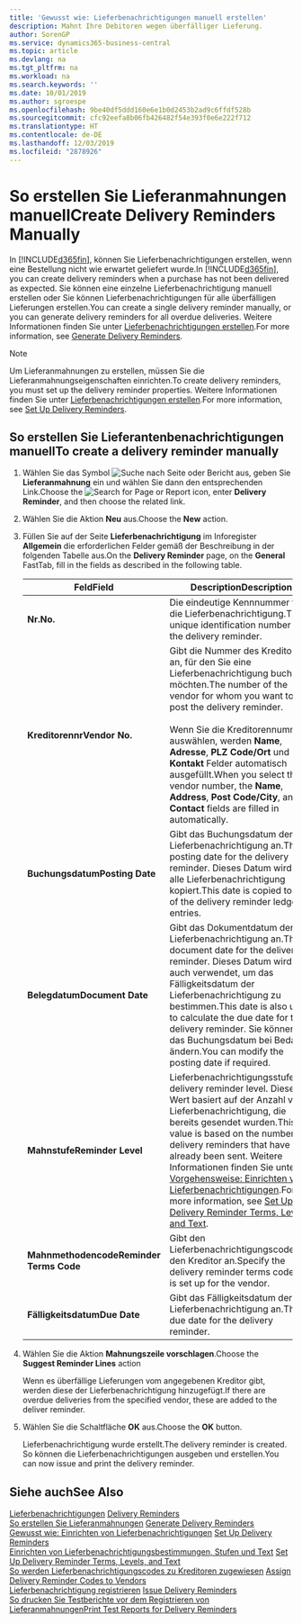 ```yaml
---
title: 'Gewusst wie: Lieferbenachrichtigungen manuell erstellen'
description: Mahnt Ihre Debitoren wegen überfälliger Lieferung.
author: SorenGP
ms.service: dynamics365-business-central
ms.topic: article
ms.devlang: na
ms.tgt_pltfrm: na
ms.workload: na
ms.search.keywords: ''
ms.date: 10/01/2019
ms.author: sgroespe
ms.openlocfilehash: 9be40df5ddd160e6e1b0d2453b2ad9c6ffdf528b
ms.sourcegitcommit: cfc92eefa8b06fb426482f54e393f0e6e222f712
ms.translationtype: HT
ms.contentlocale: de-DE
ms.lasthandoff: 12/03/2019
ms.locfileid: "2878926"
---
```

# <a name="create-delivery-reminders-manually"></a><span data-ttu-id="3f407-103">So erstellen Sie Lieferanmahnungen manuell</span><span class="sxs-lookup"><span data-stu-id="3f407-103">Create Delivery Reminders Manually</span></span>
<span data-ttu-id="3f407-104">In [!INCLUDE[d365fin](../../includes/d365fin_md.md)], können Sie Lieferbenachrichtigungen erstellen, wenn eine Bestellung nicht wie erwartet geliefert wurde.</span><span class="sxs-lookup"><span data-stu-id="3f407-104">In [!INCLUDE[d365fin](../../includes/d365fin_md.md)], you can create delivery reminders when a purchase has not been delivered as expected.</span></span> <span data-ttu-id="3f407-105">Sie können eine einzelne Lieferbenachrichtigung manuell erstellen oder Sie können Lieferbenachrichtigungen für alle überfälligen Lieferungen erstellen.</span><span class="sxs-lookup"><span data-stu-id="3f407-105">You can create a single delivery reminder manually, or you can generate delivery reminders for all overdue deliveries.</span></span> <span data-ttu-id="3f407-106">Weitere Informationen finden Sie unter [Lieferbenachrichtigungen erstellen](how-to-generate-delivery-reminders.md).</span><span class="sxs-lookup"><span data-stu-id="3f407-106">For more information, see [Generate Delivery Reminders](how-to-generate-delivery-reminders.md).</span></span>

> [!NOTE]
> <span data-ttu-id="3f407-107">Um Lieferanmahnungen zu erstellen, müssen Sie die Lieferanmahnungseigenschaften einrichten.</span><span class="sxs-lookup"><span data-stu-id="3f407-107">To create delivery reminders, you must set up the delivery reminder properties.</span></span> <span data-ttu-id="3f407-108">Weitere Informationen finden Sie unter [Lieferbenachrichtigungen erstellen](how-to-set-up-delivery-reminders.md).</span><span class="sxs-lookup"><span data-stu-id="3f407-108">For more information, see [Set Up Delivery Reminders](how-to-set-up-delivery-reminders.md).</span></span>

## <a name="to-create-a-delivery-reminder-manually"></a><span data-ttu-id="3f407-109">So erstellen Sie Lieferantenbenachrichtigungen manuell</span><span class="sxs-lookup"><span data-stu-id="3f407-109">To create a delivery reminder manually</span></span>  

1.  <span data-ttu-id="3f407-110">Wählen Sie das Symbol ![Suche nach Seite oder Bericht](../../media/ui-search/search_small.png "Symbol „Suche nach Seite oder Bericht“") aus, geben Sie **Lieferanmahnung** ein und wählen Sie dann den entsprechenden Link.</span><span class="sxs-lookup"><span data-stu-id="3f407-110">Choose the ![Search for Page or Report](../../media/ui-search/search_small.png "Search for Page or Report icon") icon, enter **Delivery Reminder**, and then choose the related link.</span></span>  
2.  <span data-ttu-id="3f407-111">Wählen Sie die Aktion **Neu** aus.</span><span class="sxs-lookup"><span data-stu-id="3f407-111">Choose the **New** action.</span></span>  
3.  <span data-ttu-id="3f407-112">Füllen Sie auf der Seite **Lieferbenachrichtigung** im Inforegister **Allgemein** die erforderlichen Felder gemäß der Beschreibung in der folgenden Tabelle aus.</span><span class="sxs-lookup"><span data-stu-id="3f407-112">On the **Delivery Reminder** page, on the **General** FastTab, fill in the fields as described in the following table.</span></span>  

    |<span data-ttu-id="3f407-113">Feld</span><span class="sxs-lookup"><span data-stu-id="3f407-113">Field</span></span>|<span data-ttu-id="3f407-114">Description</span><span class="sxs-lookup"><span data-stu-id="3f407-114">Description</span></span>|  
    |---------------------------------|---------------------------------------|  
    |<span data-ttu-id="3f407-115">**Nr.**</span><span class="sxs-lookup"><span data-stu-id="3f407-115">**No.**</span></span>|<span data-ttu-id="3f407-116">Die eindeutige Kennnummer für die Lieferbenachrichtigung.</span><span class="sxs-lookup"><span data-stu-id="3f407-116">The unique identification number for the delivery reminder.</span></span>|  
    |<span data-ttu-id="3f407-117">**Kreditorennr**</span><span class="sxs-lookup"><span data-stu-id="3f407-117">**Vendor No.**</span></span>|<span data-ttu-id="3f407-118">Gibt die Nummer des Kreditors an, für den Sie eine Lieferbenachrichtigung buchen möchten.</span><span class="sxs-lookup"><span data-stu-id="3f407-118">The number of the vendor for whom you want to post the delivery reminder.</span></span><br /><br /> <span data-ttu-id="3f407-119">Wenn Sie die Kreditorennummer auswählen, werden **Name**, **Adresse**, **PLZ Code/Ort** und **Kontakt** Felder automatisch ausgefüllt.</span><span class="sxs-lookup"><span data-stu-id="3f407-119">When you select the vendor number, the **Name**, **Address**, **Post Code/City**, and **Contact** fields are filled in automatically.</span></span>|  
    |<span data-ttu-id="3f407-120">**Buchungsdatum**</span><span class="sxs-lookup"><span data-stu-id="3f407-120">**Posting Date**</span></span>|<span data-ttu-id="3f407-121">Gibt das Buchungsdatum der Lieferbenachrichtigung an.</span><span class="sxs-lookup"><span data-stu-id="3f407-121">The posting date for the delivery reminder.</span></span> <span data-ttu-id="3f407-122">Dieses Datum wird in alle Lieferbenachrichtigung kopiert.</span><span class="sxs-lookup"><span data-stu-id="3f407-122">This date is copied to all of the delivery reminder ledger entries.</span></span>|  
    |<span data-ttu-id="3f407-123">**Belegdatum**</span><span class="sxs-lookup"><span data-stu-id="3f407-123">**Document Date**</span></span>|<span data-ttu-id="3f407-124">Gibt das Dokumentdatum der Lieferbenachrichtigung an.</span><span class="sxs-lookup"><span data-stu-id="3f407-124">The document date for the delivery reminder.</span></span> <span data-ttu-id="3f407-125">Dieses Datum wird auch verwendet, um das Fälligkeitsdatum der Lieferbenachrichtigung zu bestimmen.</span><span class="sxs-lookup"><span data-stu-id="3f407-125">This date is also used to calculate the due date for the delivery reminder.</span></span> <span data-ttu-id="3f407-126">Sie können das Buchungsdatum bei Bedarf ändern.</span><span class="sxs-lookup"><span data-stu-id="3f407-126">You can modify the posting date if required.</span></span>|  
    |<span data-ttu-id="3f407-127">**Mahnstufe**</span><span class="sxs-lookup"><span data-stu-id="3f407-127">**Reminder Level**</span></span>|<span data-ttu-id="3f407-128">Lieferbenachrichtigungsstufe.</span><span class="sxs-lookup"><span data-stu-id="3f407-128">The delivery reminder level.</span></span> <span data-ttu-id="3f407-129">Dieser Wert basiert auf der Anzahl von Lieferbenachrichtigung, die bereits gesendet wurden.</span><span class="sxs-lookup"><span data-stu-id="3f407-129">This value is based on the number of delivery reminders that have already been sent.</span></span> <span data-ttu-id="3f407-130">Weitere Informationen finden Sie unter [Vorgehensweise: Einrichten von Lieferbenachrichtigungen](how-to-set-up-delivery-reminder-terms-levels-and-text.md).</span><span class="sxs-lookup"><span data-stu-id="3f407-130">For more information, see [Set Up Delivery Reminder Terms, Levels, and Text](how-to-set-up-delivery-reminder-terms-levels-and-text.md).</span></span>|  
    |<span data-ttu-id="3f407-131">**Mahnmethodencode**</span><span class="sxs-lookup"><span data-stu-id="3f407-131">**Reminder Terms Code**</span></span>|<span data-ttu-id="3f407-132">Gibt den Lieferbenachrichtigungscode für den Kreditor an.</span><span class="sxs-lookup"><span data-stu-id="3f407-132">Specify the delivery reminder terms code that is set up for the vendor.</span></span>|  
    |<span data-ttu-id="3f407-133">**Fälligkeitsdatum**</span><span class="sxs-lookup"><span data-stu-id="3f407-133">**Due Date**</span></span>|<span data-ttu-id="3f407-134">Gibt das Fälligkeitsdatum der Lieferbenachrichtigung an.</span><span class="sxs-lookup"><span data-stu-id="3f407-134">The due date for the delivery reminder.</span></span>|  

4.  <span data-ttu-id="3f407-135">Wählen Sie die Aktion **Mahnungszeile vorschlagen**.</span><span class="sxs-lookup"><span data-stu-id="3f407-135">Choose the **Suggest Reminder Lines** action</span></span>  

    <span data-ttu-id="3f407-136">Wenn es überfällige Lieferungen vom angegebenen Kreditor gibt, werden diese der Lieferbenachrichtigung hinzugefügt.</span><span class="sxs-lookup"><span data-stu-id="3f407-136">If there are overdue deliveries from the specified vendor, these are added to the deliver reminder.</span></span>  

5.  <span data-ttu-id="3f407-137">Wählen Sie die Schaltfläche **OK** aus.</span><span class="sxs-lookup"><span data-stu-id="3f407-137">Choose the **OK** button.</span></span>  

    <span data-ttu-id="3f407-138">Lieferbenachrichtigung wurde erstellt.</span><span class="sxs-lookup"><span data-stu-id="3f407-138">The delivery reminder is created.</span></span> <span data-ttu-id="3f407-139">So können die Lieferbenachrichtigungen ausgeben und erstellen.</span><span class="sxs-lookup"><span data-stu-id="3f407-139">You can now issue and print the delivery reminder.</span></span>  

## <a name="see-also"></a><span data-ttu-id="3f407-140">Siehe auch</span><span class="sxs-lookup"><span data-stu-id="3f407-140">See Also</span></span>  
 <span data-ttu-id="3f407-141">[Lieferbenachrichtigungen](delivery-reminders.md) </span><span class="sxs-lookup"><span data-stu-id="3f407-141">[Delivery Reminders](delivery-reminders.md) </span></span>  
 <span data-ttu-id="3f407-142">[So erstellen Sie Lieferanmahnungen](how-to-generate-delivery-reminders.md) </span><span class="sxs-lookup"><span data-stu-id="3f407-142">[Generate Delivery Reminders](how-to-generate-delivery-reminders.md) </span></span>  
 <span data-ttu-id="3f407-143">[Gewusst wie: Einrichten von Lieferbenachrichtigungen](how-to-set-up-delivery-reminders.md) </span><span class="sxs-lookup"><span data-stu-id="3f407-143">[Set Up Delivery Reminders](how-to-set-up-delivery-reminders.md) </span></span>  
 <span data-ttu-id="3f407-144">[Einrichten von Lieferbenachrichtigungsbestimmungen, Stufen und Text](how-to-set-up-delivery-reminder-terms-levels-and-text.md) </span><span class="sxs-lookup"><span data-stu-id="3f407-144">[Set Up Delivery Reminder Terms, Levels, and Text](how-to-set-up-delivery-reminder-terms-levels-and-text.md) </span></span>  
 <span data-ttu-id="3f407-145">[So werden Lieferbenachrichtigungscodes zu Kreditoren zugewiesen](how-to-assign-delivery-reminder-codes-to-vendors.md) </span><span class="sxs-lookup"><span data-stu-id="3f407-145">[Assign Delivery Reminder Codes to Vendors](how-to-assign-delivery-reminder-codes-to-vendors.md) </span></span>  
 <span data-ttu-id="3f407-146">[Lieferbenachrichtigung registrieren](how-to-issue-delivery-reminders.md) </span><span class="sxs-lookup"><span data-stu-id="3f407-146">[Issue Delivery Reminders](how-to-issue-delivery-reminders.md) </span></span>  
 [<span data-ttu-id="3f407-147">So drucken Sie Testberichte vor dem Registrieren von Lieferanmahnungen</span><span class="sxs-lookup"><span data-stu-id="3f407-147">Print Test Reports for Delivery Reminders</span></span>](how-to-print-test-reports-for-delivery-reminders.md)
